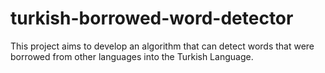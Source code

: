 # turkish-borrowed-word-detector
This project aims to develop an algorithm that can detect words that were borrowed from other languages into the Turkish Language.
